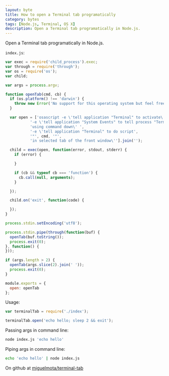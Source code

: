 ```yaml
---
layout: byte
title: How to open a Terminal tab programatically
category: bytes
tags: [Node.js, Terminal, OS X]
description: Open a Terminal tab programatically in Node.js.
---
```

Open a Terminal tab programatically in Node.js.

`index.js`:

```javascript
var exec = require('child_process').exec;
var through = require('through');
var os = require('os');
var child;

var args = process.argv;

function openTab(cmd, cb) {
  if (os.platform() !== 'darwin') {
    throw new Error('No support for this operating system but feel free to fork the repo and add it :)');
  }

  var open = ['osascript -e \'tell application "Terminal" to activate\' ',
           '-e \'tell application "System Events" to tell process "Terminal" to keystroke "t"',
           'using command down\' ',
           '-e \'tell application "Terminal" to do script',
           '"', cmd, '"',
           'in selected tab of the front window\''].join('');

  child = exec(open, function(error, stdout, stderr) {
    if (error) {

    }

    if (cb && typeof cb === 'function') {
      cb.call(null, arguments);
    }

  });

  child.on('exit', function(code) {

  });
}

process.stdin.setEncoding('utf8');

process.stdin.pipe(through(function(buf) {
  openTab(buf.toString());
  process.exit(0);
}, function() {
}));

if (args.length > 2) {
  openTab(args.slice(2).join(' '));
  process.exit(0);
}

module.exports = {
  open: openTab
};
```

Usage:

```javascript
var terminalTab = require('./index');

terminalTab.open('echo hello; sleep 2 && exit');
```

Passing args in command line:

```bash
node index.js 'echo hello'
```

Piping args in command line:

```bash
echo 'echo hello' | node index.js
```

On github at [miguelmota/terminal-tab](https://github.com/miguelmota/terminal-tab)
